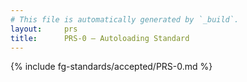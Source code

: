 ```yaml
---
# This file is automatically generated by `_build`.
layout:     prs
title:      PRS-0 — Autoloading Standard
---
```

{% include fg-standards/accepted/PRS-0.md %}
